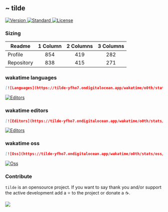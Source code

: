 ## ~ tilde

<p>
  <a href="https://github.com/o0th/tilde">
    <img src="https://img.shields.io/badge/Version-0.2.0-green.svg?style=for-the-badge" alt="Version">
  </a>
  <a href="https://github.com/standard/standard">
    <img src="https://img.shields.io/badge/Code_style-Standard-green.svg?style=for-the-badge" alt="Standard">
  </a>
  <a href="/LICENSE">
    <img src="https://img.shields.io/badge/License-MIT-blue.svg?style=for-the-badge" alt="License">
  </a>
</p>

### Sizing

| Readme     | 1 Column  | 2 Columns | 3 Columns |
| ---------- | :-------: | :-------: | :-------: |
| Profile    | 854       | 419       | 282       |
| Repository | 838       | 415       | 271       |


### wakatime languages

```markdown
[![Languages](https://tilde-yfho7.ondigitalocean.app/wakatime/o0th/stats/languages/last_7_days/838)](https://github.com/o0th/tilde)
```

[![Editors](https://tilde-yfho7.ondigitalocean.app/wakatime/o0th/stats/languages/last_7_days/838)](https://github.com/o0th/tilde)

### wakatime editors

```markdown
[![Editors](https://tilde-yfho7.ondigitalocean.app/wakatime/o0th/stats/editors/last_7_days/838)](https://github.com/o0th/tilde)
```

[![Editors](https://tilde-yfho7.ondigitalocean.app/wakatime/o0th/stats/editors/last_7_days/838)](https://github.com/o0th/tilde)

### wakatime oss

```markdown
[![Oss](https://tilde-yfho7.ondigitalocean.app/wakatime/o0th/stats/oss/last_7_days/838)](https://github.com/o0th/tilde)
```

[![Oss](https://tilde-yfho7.ondigitalocean.app/wakatime/o0th/stats/oss/last_7_days/838)](https://github.com/o0th/tilde)

### Contribute

`tilde` is an opensource project. If you want to say thank you
and/or support the active development add a :star: to the project
or donate a :coffee:.

<a href="https://www.buymeacoffee.com/o0th">
  <img src="https://img.buymeacoffee.com/button-api/?text=Buy me a coffee&emoji=&slug=o0th&button_colour=FFDD00&font_colour=000000&font_family=Cookie&outline_colour=000000&coffee_colour=ffffff">
</a>


